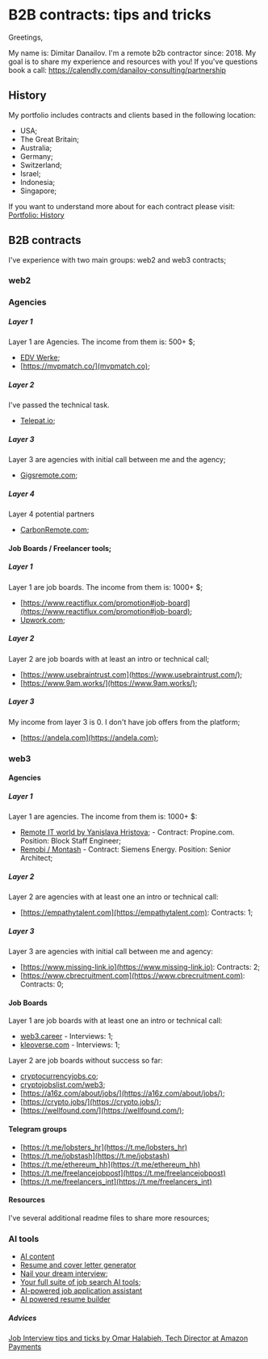 # B2B contracts: tips and tricks

Greetings,

My name is: Dimitar Danailov. I'm a remote b2b contractor since: 2018. My goal is to share my experience and resources with you! If you've questions book a call: https://calendly.com/danailov-consulting/partnership

## History

My portfolio includes contracts and clients based in the following location:

- USA;
- The Great Britain;
- Australia;
- Germany;
- Switzerland;
- Israel;
- Indonesia;
- Singapore;

If you want to understand more about for each contract please visit: [Portfolio: History](/History.md)

## B2B contracts

I've experience with two main groups: web2 and web3 contracts;

### web2

### Agencies

##### Layer 1

Layer 1 are Agencies. The income from them is: 500+ $;

- [EDV Werke](https://edvwerke.ch/de);
- [https://mvpmatch.co/](mvpmatch.co);

##### Layer 2

I've passed the technical task.

- [Telepat.io](https://telepat.io);

##### Layer 3

Layer 3 are agencies with initial call between me and the agency;

- [Gigsremote.com](Gigsremote.com);

##### Layer 4

Layer 4 potential partners

- [CarbonRemote.com](CarbonRemote.com);

#### Job Boards / Freelancer tools;

##### Layer 1

Layer 1 are job boards. The income from them is: 1000+ $;

- [https://www.reactiflux.com/promotion#job-board](https://www.reactiflux.com/promotion#job-board);
- [Upwork.com](Upwork.com);

##### Layer 2

Layer 2 are job boards with at least an intro or technical call;

- [https://www.usebraintrust.com](https://www.usebraintrust.com/);
- [https://www.9am.works/](https://www.9am.works/);

##### Layer 3

My income from layer 3 is 0. I don't have job offers from the platform;

- [https://andela.com](https://andela.com);

### web3

#### Agencies

##### Layer 1

Layer 1 are agencies. The income from them is: 1000+ $:

- [Remote IT world by Yanislava Hristova](https://remoteit.world/); - Contract: Propine.com. Position: Block Staff Engineer;
- [Remobi / Montash](https://www.remobi.co/) - Contract: Siemens Energy. Position: Senior Architect;

##### Layer 2

Layer 2 are agencies with at least one an intro or technical call:

- [https://empathytalent.com](https://empathytalent.com): Contracts: 1;

##### Layer 3

Layer 3 are agencies with initial call between me and agency:

- [https://www.missing-link.io](https://www.missing-link.io): Contracts: 2;
- [https://www.cbrecruitment.com](https://www.cbrecruitment.com): Contracts: 0;

#### Job Boards

Layer 1 are job boards with at least one an intro or technical call:

- [web3.career](https://web3.career/) - Interviews: 1;
- [kleoverse.com](https://kleoverse.com) - Interviews: 1;

Layer 2 are job boards without success so far:

- [cryptocurrencyjobs.co](https://cryptocurrencyjobs.co);
- [cryptojobslist.com/web3](https://cryptojobslist.com/web3);
- [https://a16z.com/about/jobs/](https://a16z.com/about/jobs/);
- [https://crypto.jobs/](https://crypto.jobs/);
- [https://wellfound.com/](https://wellfound.com/);

#### Telegram groups

- [https://t.me/lobsters_hr](https://t.me/lobsters_hr)
- [https://t.me/jobstash](https://t.me/jobstash)
- [https://t.me/ethereum_hh](https://t.me/ethereum_hh)
- [https://t.me/freelancejobpost](https://t.me/freelancejobpost)
- [https://t.me/freelancers_int](https://t.me/freelancers_int)

#### Resources

I've several additional readme files to share more resources;

### AI tools

- [AI content](https://www.jasper.ai)
- [Resume and cover letter generator](https://resumaker.ai)
- [Nail your dream interview](https://interviewsby.ai);
- [Your full suite of job search AI tools](https://www.wonsulting.ai);
- [AI-powered job application assistant](https://www.job-hunt.org)
- [AI powered resume builder](https://www.kickresume.com/en/)

##### Advices

[Job Interview tips and ticks by Omar Halabieh, Tech Director at Amazon Payments](/advices/01-aws-omar-halabieh.md)
